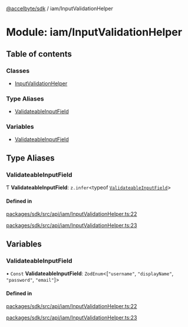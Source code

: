 [@accelbyte/sdk](../README.md) / iam/InputValidationHelper

# Module: iam/InputValidationHelper

## Table of contents

### Classes

- [InputValidationHelper](../classes/iam_InputValidationHelper.InputValidationHelper.md)

### Type Aliases

- [ValidateableInputField](iam_InputValidationHelper.md#validateableinputfield)

### Variables

- [ValidateableInputField](iam_InputValidationHelper.md#validateableinputfield-1)

## Type Aliases

### ValidateableInputField

Ƭ **ValidateableInputField**: `z.infer`<typeof [`ValidateableInputField`](iam_InputValidationHelper.md#validateableinputfield-1)\>

#### Defined in

[packages/sdk/src/api/iam/InputValidationHelper.ts:22](https://github.com/AccelByte/accelbyte-web-sdk/blob/ed77741/packages/sdk/src/api/iam/InputValidationHelper.ts#L22)

[packages/sdk/src/api/iam/InputValidationHelper.ts:23](https://github.com/AccelByte/accelbyte-web-sdk/blob/ed77741/packages/sdk/src/api/iam/InputValidationHelper.ts#L23)

## Variables

### ValidateableInputField

• `Const` **ValidateableInputField**: `ZodEnum`<[``"username"``, ``"displayName"``, ``"password"``, ``"email"``]\>

#### Defined in

[packages/sdk/src/api/iam/InputValidationHelper.ts:22](https://github.com/AccelByte/accelbyte-web-sdk/blob/ed77741/packages/sdk/src/api/iam/InputValidationHelper.ts#L22)

[packages/sdk/src/api/iam/InputValidationHelper.ts:23](https://github.com/AccelByte/accelbyte-web-sdk/blob/ed77741/packages/sdk/src/api/iam/InputValidationHelper.ts#L23)

